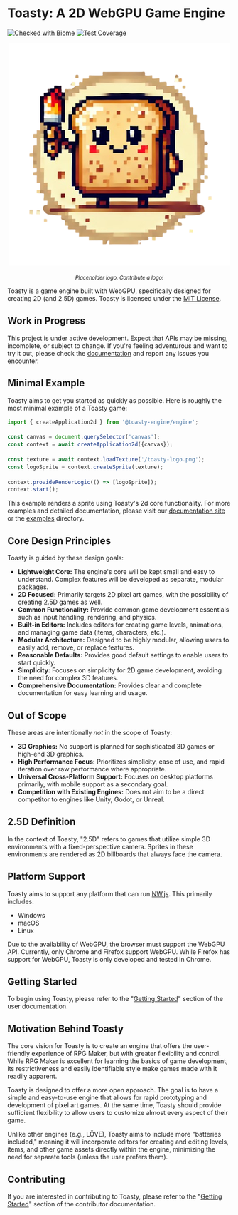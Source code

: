 # Toasty: A 2D WebGPU Game Engine
[![Checked with Biome](https://img.shields.io/badge/Checked_with-Biome-60a5fa?style=flat&logo=biome)](https://biomejs.dev)
[![Test Coverage](https://api.codeclimate.com/v1/badges/b756d6e488e261bd5377/test_coverage)](https://codeclimate.com/github/story75/toasty-engine/test_coverage)

<p align="center">
  <img src="./toasty-logo.png" />
</p>
<p align="center"><small><i>Placeholder logo. Contribute a logo!</i></small></p>

Toasty is a game engine built with WebGPU, specifically designed for creating 2D (and 2.5D) games. Toasty is licensed under the [MIT License](./LICENSE).

## Work in Progress

This project is under active development. Expect that APIs may be missing, incomplete, or subject to change. If you're feeling adventurous and want to try it out, please check the [documentation](https://story75.github.io/toasty-engine/) and report any issues you encounter.

## Minimal Example

Toasty aims to get you started as quickly as possible. Here is roughly the most minimal example of a Toasty game:

```typescript
import { createApplication2d } from '@toasty-engine/engine';

const canvas = document.querySelector('canvas');
const context = await createApplication2d({canvas});

const texture = await context.loadTexture('/toasty-logo.png');
const logoSprite = context.createSprite(texture);

context.provideRenderLogic(() => [logoSprite]);
context.start();
```

This example renders a sprite using Toasty's 2d core functionality. For more examples and detailed documentation, please visit our [documentation site](https://story75.github.io/toasty-engine/) or the [examples](./examples) directory.

## Core Design Principles

Toasty is guided by these design goals:

*   **Lightweight Core:** The engine's core will be kept small and easy to understand. Complex features will be developed as separate, modular packages.
*   **2D Focused:** Primarily targets 2D pixel art games, with the possibility of creating 2.5D games as well.
*   **Common Functionality:** Provide common game development essentials such as input handling, rendering, and physics.
*   **Built-in Editors:** Includes editors for creating game levels, animations, and managing game data (items, characters, etc.).
*   **Modular Architecture:** Designed to be highly modular, allowing users to easily add, remove, or replace features.
*   **Reasonable Defaults:** Provides good default settings to enable users to start quickly.
*   **Simplicity:** Focuses on simplicity for 2D game development, avoiding the need for complex 3D features.
*   **Comprehensive Documentation:** Provides clear and complete documentation for easy learning and usage.

## Out of Scope

These areas are intentionally *not* in the scope of Toasty:

*   **3D Graphics:** No support is planned for sophisticated 3D games or high-end 3D graphics.
*   **High Performance Focus:** Prioritizes simplicity, ease of use, and rapid iteration over raw performance where appropriate.
*   **Universal Cross-Platform Support:** Focuses on desktop platforms primarily, with mobile support as a secondary goal.
*   **Competition with Existing Engines:** Does not aim to be a direct competitor to engines like Unity, Godot, or Unreal.

## 2.5D Definition

In the context of Toasty, "2.5D" refers to games that utilize simple 3D environments with a fixed-perspective camera. Sprites in these environments are rendered as 2D billboards that always face the camera.

## Platform Support

Toasty aims to support any platform that can run [NW.js](https://nwjs.io/). This primarily includes:

*   Windows
*   macOS
*   Linux

Due to the availability of WebGPU, the browser must support the WebGPU API. Currently, only Chrome and Firefox support WebGPU.
While Firefox has support for WebGPU, Toasty is only developed and tested in Chrome.

## Getting Started

To begin using Toasty, please refer to the "[Getting Started](https://story75.github.io/toasty-engine/users/getting-started)" section of the user documentation.

## Motivation Behind Toasty

The core vision for Toasty is to create an engine that offers the user-friendly experience of RPG Maker, but with greater flexibility and control. While RPG Maker is excellent for learning the basics of game development, its restrictiveness and easily identifiable style make games made with it readily apparent.

Toasty is designed to offer a more open approach. The goal is to have a simple and easy-to-use engine that allows for rapid prototyping and development of pixel art games. At the same time, Toasty should provide sufficient flexibility to allow users to customize almost every aspect of their game.

Unlike other engines (e.g., LÖVE), Toasty aims to include more "batteries included," meaning it will incorporate editors for creating and editing levels, items, and other game assets directly within the engine, minimizing the need for separate tools (unless the user prefers them).

## Contributing

If you are interested in contributing to Toasty, please refer to the "[Getting Started](https://story75.github.io/toasty-engine/contributors/getting-started)" section of the contributor documentation.

